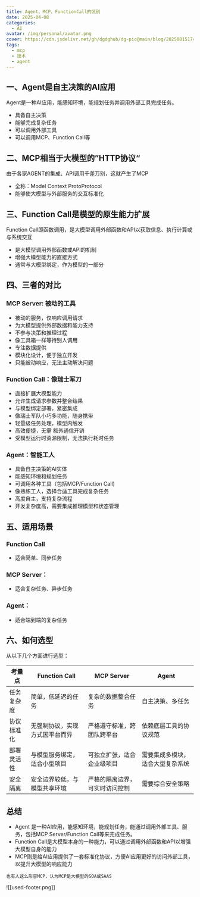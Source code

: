 ```yaml
---
title: Agent、MCP、FunctionCall的区别
date: 2025-04-08
categories:
  - AI
avatar: /img/personal/avatar.png
cover: https://cdn.jsdelivr.net/gh/dgdghub/dg-pic@main/blog/20250815174907420.png
tags:
  - mcp
  - 技术
  - agent
---
```




## 一、Agent是自主决策的AI应用

Agent是一种AI应用，能感知环境，能规划任务并调用外部工具完成任务。
* 具备自主决策
* 能够完成复杂任务
* 可以调用外部工具
* 可以调用MCP、Function Call等

<!--more-->

## 二、MCP相当于大模型的”HTTP协议“

由于各家AGENT的集成、API调用千差万别，这就产生了MCP
* 全称：Model Context ProtoProtocol
* 能够使大模型与外部服务的交互标准化

## 三、Function Call是模型的原生能力扩展

Function Call即函数调用，是大模型调用外部函数和API以获取信息、执行计算或与系统交互
* 是大模型调用外部函数或API的机制
* 增强大模型能力的直接方式
* 通常与大模型绑定，作为模型的一部分

## 四、三者的对比

### MCP Server: 被动的工具
* 被动的服务，仅响应调用请求
* 为大模型提供外部数据和能力支持
* 不参与决策和推理过程
* 像工具箱一样等待别人调用
* 专注数据提供
* 模块化设计，便于独立开发
* 只能被动响应，无法主动解决问题
### Function Call：像瑞士军刀
* 直接扩展大模型能力
* 允许生成请求参数并整合结果
* 与模型绑定部署，紧密集成
* 像瑞士军队小巧多功能，随身携带
* 轻量级任务处理，模型内触发
* 高效便捷，无需 额外通信开销
* 受模型运行时资源限制，无法执行耗时任务
### Agent：智能工人
* 具备自主决策的AI实体
* 能感知环境和规划任务
* 可调用各种工具（包括MCP/Function Call)
* 像熟练工人，选择合适工具完成复杂任务
* 高度自主，支持复杂流程
* 开发复杂度高，需要集成推理模型和状态管理


## 五、适用场景

### Function Call
* 适合简单、同步任务
### MCP Server：
* 适合复杂任务、异步任务
### Agent：
* 适合端到端的复杂任务


## 六、如何选型

从以下几个方面进行选型：

| 考量点     | Function Call                  | MCP Server                     | Agent                            |
| ---------- | ------------------------------ | ------------------------------ | -------------------------------- |
| 任务复杂度 | 简单，低延迟的任务             | 复杂的数据整合任务             | 自主决策、多任务                 |
| 协议标准化 | 无强制协议，实现方式因平台而异 | 严格遵守标准，跨团队跨平台     | 依赖底层工具的协议规范           |
| 部署灵活性 | 与模型服务绑定，适合小型项目   | 可独立扩张，适合企业级项目     | 需要集成多模块，适合大型复杂系统 |
| 安全隔离   | 安全边界较低，与模型共享环境   | 严格的隔离边界，可实时访问控制 | 需要综合安全策略                 |


## 总结

* Agent 是一种AI应用，能感知环境，能规划任务，能通过调用外部工具、服务，包括MCP Server/Function Call等来完成任务。
* Function Call是大模型本身的一种能力，可以通过调用外部函数和API以增强大模型自身的能力
* MCP则是给AI应用提供了一套标准化协议，方便AI应用更好的访问外部工具，以提升大模型的响应能力

```
也有人这么形容MCP，认为MCP是大模型的SOA或SAAS
```


![[used-footer.png]]